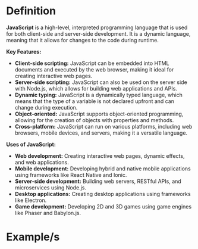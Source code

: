 # Definition
**JavaScript** is a high-level, interpreted programming language that is used for both client-side and server-side development. It is a dynamic language, meaning that it allows for changes to the code during runtime.

**Key Features:**

- **Client-side scripting:** JavaScript can be embedded into HTML documents and executed by the web browser, making it ideal for creating interactive web pages.
- **Server-side scripting:** JavaScript can also be used on the server side with Node.js, which allows for building web applications and APIs.
- **Dynamic typing:** JavaScript is a dynamically typed language, which means that the type of a variable is not declared upfront and can change during execution.
- **Object-oriented:** JavaScript supports object-oriented programming, allowing for the creation of objects with properties and methods.
- **Cross-platform:** JavaScript can run on various platforms, including web browsers, mobile devices, and servers, making it a versatile language.

**Uses of JavaScript:**

- **Web development:** Creating interactive web pages, dynamic effects, and web applications.
- **Mobile development:** Developing hybrid and native mobile applications using frameworks like React Native and Ionic.
- **Server-side development:** Building web servers, RESTful APIs, and microservices using Node.js.
- **Desktop applications:** Creating desktop applications using frameworks like Electron.
- **Game development:** Developing 2D and 3D games using game engines like Phaser and Babylon.js.

# Example/s